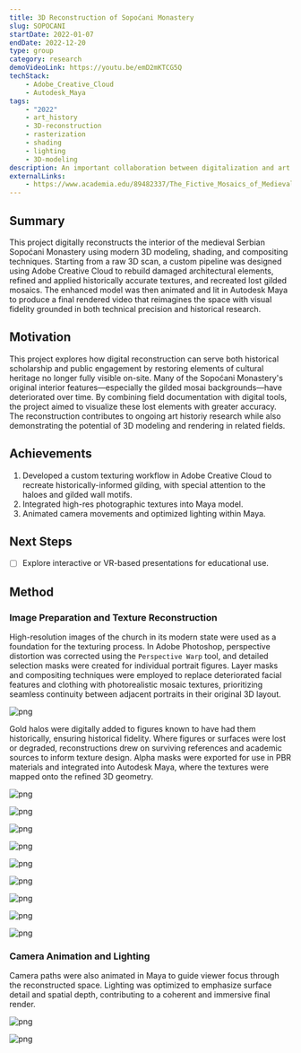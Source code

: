 ```yaml
---
title: 3D Reconstruction of Sopoćani Monastery
slug: SOPOCANI
startDate: 2022-01-07
endDate: 2022-12-20
type: group
category: research
demoVideoLink: https://youtu.be/emD2mKTCG5Q
techStack:
    - Adobe_Creative_Cloud
    - Autodesk_Maya
tags:
    - "2022"
    - art_history
    - 3D-reconstruction
    - rasterization
    - shading
    - lighting
    - 3D-modeling
description: An important collaboration between digitalization and art history -- using modern computer shading and rendering techniques to reconstruct lost artifacts and murals of Medieval Serbia.
externalLinks:
    - https://www.academia.edu/89482337/The_Fictive_Mosaics_of_Medieval_Serbia
---
```


## Summary

This project digitally reconstructs the interior of the medieval Serbian Sopoćani Monastery using modern 3D modeling, shading, and compositing techniques. Starting from a raw 3D scan, a custom pipeline was designed using Adobe Creative Cloud to rebuild damaged architectural elements, refined and applied historically accurate textures, and recreated lost gilded mosaics. The enhanced model was then animated and lit in Autodesk Maya to produce a final rendered video that reimagines the space with visual fidelity grounded in both technical precision and historical research.

## Motivation

This project explores how digital reconstruction can serve both historical scholarship and public engagement by restoring elements of cultural heritage no longer fully visible on-site. Many of the Sopoćani Monastery's original interior features—especially the gilded mosai backgrounds—have deteriorated over time. By combining field documentation with digital tools, the project aimed to visualize these lost elements with greater accuracy. The reconstruction contributes to ongoing art historiy research while also demonstrating the potential of 3D modeling and rendering in related fields.

## Achievements

1. Developed a custom texturing workflow in Adobe Creative Cloud to recreate historically-informed gilding, with special attention to the haloes and gilded wall motifs.
2. Integrated high-res photographic textures into Maya model.
3. Animated camera movements and optimized lighting within Maya.

## Next Steps

- [ ] Explore interactive or VR-based presentations for educational use.

## Method

### Image Preparation and Texture Reconstruction

High-resolution images of the church in its modern state were used as a foundation for the texturing process. In Adobe Photoshop, perspective distortion was corrected using the `Perspective Warp` tool, and detailed selection masks were created for individual portrait figures. Layer masks and compositing techniques were employed to replace deteriorated facial features and clothing with photorealistic mosaic textures, prioritizing seamless continuity between adjacent portraits in their original 3D layout.

![png](assets/masked_selections.png)

Gold halos were digitally added to figures known to have had them historically, ensuring historical fidelity. Where figures or surfaces were lost or degraded, reconstructions drew on surviving references and academic sources to inform texture design. Alpha masks were exported for use in PBR materials and integrated into Autodesk Maya, where the textures were mapped onto the refined 3D geometry.

![png](assets/apostle_duo.png)

![png](assets/incredulity_of_thomas.png)

![png](assets/multi-figure_beneath_anastasis.png)

![png](assets/multi-figure_left_of_christ.png)

![png](assets/multi-figure_line.png)

![png](assets/multi-figure_southwest_wall.png)

![png](assets/sanctuary_standing_figure.png)

![png](assets/single_figure_beneath_anastasis.png)

![png](assets/single_figure_southwest_wall.png)

### Camera Animation and Lighting

Camera paths were also animated in Maya to guide viewer focus through the reconstructed space. Lighting was optimized to emphasize surface detail and spatial depth, contributing to a coherent and immersive final render.

![png](assets/halo_zoom_in.png)

![png](assets/zoom_out.png)
